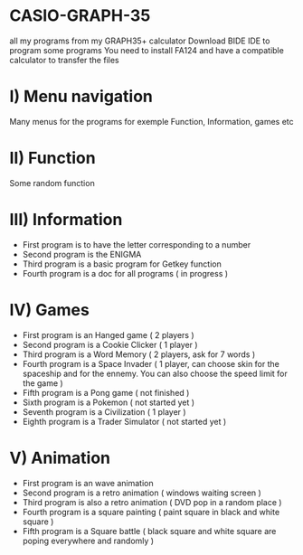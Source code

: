 # CASIO-GRAPH-35
all my programs from my GRAPH35+ calculator
Download BIDE IDE to program some programs
You need to install FA124 and have a compatible calculator to transfer the files


# I) Menu navigation
Many menus for the programs for exemple Function, Information, games etc  

# II) Function
Some random function

# III) Information
- First program is to have the letter corresponding to a number  
- Second program is the ENIGMA  
- Third program is a basic program for Getkey function  
- Fourth program is a doc for all programs ( in progress )  

# IV) Games
- First program is an Hanged game ( 2 players )  
- Second program is a Cookie Clicker ( 1 player )  
- Third program is a Word Memory ( 2 players, ask for 7 words )  
- Fourth program is a Space Invader ( 1 player, can choose skin for the spaceship and for the ennemy. You can also choose the speed limit for the game )  
- Fifth program is a Pong game ( not finished )  
- Sixth program is a Pokemon ( not started yet )  
- Seventh program is a Civilization ( 1 player )  
- Eighth program is a Trader Simulator ( not started yet )  

# V) Animation
- First program is an wave animation  
- Second program is a retro animation ( windows waiting screen )  
- Third program is also a retro animation ( DVD pop in a random place )  
- Fourth program is a square painting ( paint square in black and white square )  
- Fifth program is a Square battle ( black square and white square are poping everywhere and randomly )  
